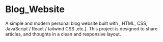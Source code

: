 # Blog_Website
A simple and modern personal blog website built with , HTML, CSS, JavaScript / React / tailwind CSS ,etc.]. This project is designed to share articles, and thoughts in a clean and responsive layout.
